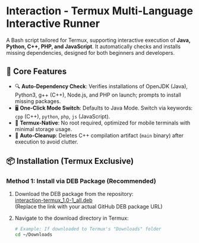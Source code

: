 # Interaction - Termux Multi-Language Interactive Runner

A Bash script tailored for Termux, supporting interactive execution of **Java, Python, C++, PHP, and JavaScript**. It automatically checks and installs missing dependencies, designed for both beginners and developers.


## 🚀 Core Features
- 🔍 **Auto-Dependency Check**: Verifies installations of OpenJDK (Java), Python3, g++ (C++), Node.js, and PHP on launch; prompts to install missing packages.
- 🖥️ **One-Click Mode Switch**: Defaults to Java Mode. Switch via keywords: `cpp` (C++), `python`, `php`, `js` (JavaScript).
- 📱 **Termux-Native**: No root required, optimized for mobile terminals with minimal storage usage.
- 🧹 **Auto-Cleanup**: Deletes C++ compilation artifact (`main` binary) after execution to avoid clutter.


## 📦 Installation (Termux Exclusive)
### Method 1: Install via DEB Package (Recommended)
1. Download the DEB package from the repository:  
   [interaction-termux_1.0-1_all.deb](https://github.com/your-username/your-repo/blob/main/interaction-termux_1.0-1_all.deb)  
   (Replace the link with your actual GitHub DEB package URL)

2. Navigate to the download directory in Termux:
   ```bash
   # Example: If downloaded to Termux's "Downloads" folder
   cd ~/Downloads
